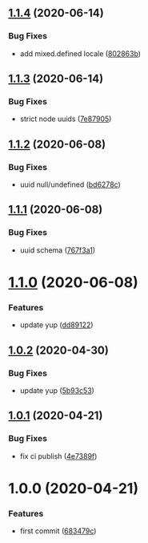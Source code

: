 ## [1.1.4](https://github.com/whitewater-guide/validation/compare/v1.1.3...v1.1.4) (2020-06-14)


### Bug Fixes

* add mixed.defined locale ([802863b](https://github.com/whitewater-guide/validation/commit/802863b442921d6d433998bba0d4e5b7b686d5a0))

## [1.1.3](https://github.com/whitewater-guide/validation/compare/v1.1.2...v1.1.3) (2020-06-14)


### Bug Fixes

* strict node uuids ([7e87905](https://github.com/whitewater-guide/validation/commit/7e87905adfeff35bdcc4e890e2781031f1138b7d))

## [1.1.2](https://github.com/whitewater-guide/validation/compare/v1.1.1...v1.1.2) (2020-06-08)


### Bug Fixes

* uuid null/undefined ([bd6278c](https://github.com/whitewater-guide/validation/commit/bd6278cf9c446b1bf4fe293efc1929b8addeedd3))

## [1.1.1](https://github.com/whitewater-guide/validation/compare/v1.1.0...v1.1.1) (2020-06-08)


### Bug Fixes

* uuid schema ([767f3a1](https://github.com/whitewater-guide/validation/commit/767f3a1ddb5310f025c5bef95465eb0d9f39bb86))

# [1.1.0](https://github.com/whitewater-guide/validation/compare/v1.0.2...v1.1.0) (2020-06-08)


### Features

* update yup ([dd89122](https://github.com/whitewater-guide/validation/commit/dd89122485a553de4619d3953dc1c51ff89ce7ee))

## [1.0.2](https://github.com/whitewater-guide/validation/compare/v1.0.1...v1.0.2) (2020-04-30)


### Bug Fixes

* update yup ([5b93c53](https://github.com/whitewater-guide/validation/commit/5b93c5307c2840b2d96a695331bb1875247020ab))

## [1.0.1](https://github.com/whitewater-guide/validation/compare/v1.0.0...v1.0.1) (2020-04-21)


### Bug Fixes

* fix ci publish ([4e7389f](https://github.com/whitewater-guide/validation/commit/4e7389f330da85c5177adbb7606c06f95752d58d))

# 1.0.0 (2020-04-21)


### Features

* first commit ([683479c](https://github.com/whitewater-guide/validation/commit/683479c5e8780fe2920463bcc9542a7680ade7d7))
